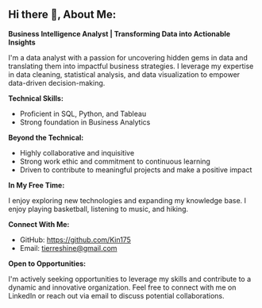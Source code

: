 ## Hi there 👋, About Me:

**Business Intelligence Analyst | Transforming Data into Actionable Insights**

I'm a data analyst with a passion for uncovering hidden gems in data and translating them into impactful business strategies. I leverage my expertise in data cleaning, statistical analysis, and data visualization to empower data-driven decision-making.

**Technical Skills:**

* Proficient in SQL, Python, and Tableau
* Strong foundation in Business Analytics

**Beyond the Technical:**

* Highly collaborative and inquisitive
* Strong work ethic and commitment to continuous learning
* Driven to contribute to meaningful projects and make a positive impact

**In My Free Time:**

I enjoy exploring new technologies and expanding my knowledge base.
I enjoy playing basketball, listening to music, and hiking.

**Connect With Me:**

* GitHub: https://github.com/Kin175
* Email: tierreshine@gmail.com

**Open to Opportunities:**

I'm actively seeking opportunities to leverage my skills and contribute to a dynamic and innovative organization. Feel free to connect with me on LinkedIn or reach out via email to discuss potential collaborations.



